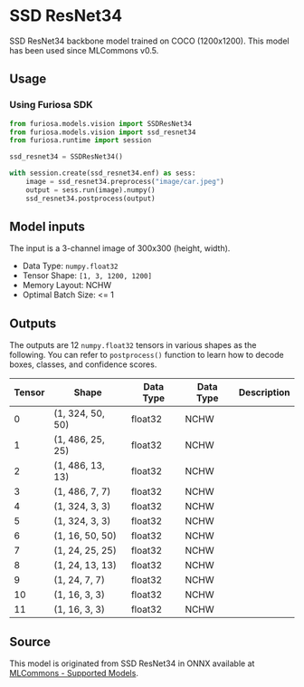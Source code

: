 # SSD ResNet34

SSD ResNet34 backbone model trained on COCO (1200x1200).
This model has been used since MLCommons v0.5.

## Usage

### Using Furiosa SDK

```python
from furiosa.models.vision import SSDResNet34
from furiosa.models.vision import ssd_resnet34
from furiosa.runtime import session

ssd_resnet34 = SSDResNet34()

with session.create(ssd_resnet34.enf) as sess:
    image = ssd_resnet34.preprocess("image/car.jpeg")
    output = sess.run(image).numpy()
    ssd_resnet34.postprocess(output)
```

## Model inputs
The input is a 3-channel image of 300x300 (height, width).

* Data Type: `numpy.float32`
* Tensor Shape: `[1, 3, 1200, 1200]`
* Memory Layout: NCHW
* Optimal Batch Size: <= 1

## Outputs
The outputs are 12 `numpy.float32` tensors in various shapes as the following. 
You can refer to `postprocess()` function to learn how to decode boxes, classes, and confidence scores.

| Tensor | Shape            | Data Type | Data Type | Description |
|--------|------------------|-----------|-----------|-------------|
| 0      | (1, 324, 50, 50) | float32   | NCHW      |             |
| 1      | (1, 486, 25, 25) | float32   | NCHW      |             |
| 2      | (1, 486, 13, 13) | float32   | NCHW      |             |
| 3      | (1, 486, 7, 7)   | float32   | NCHW      |             |
| 4      | (1, 324, 3, 3)   | float32   | NCHW      |             |
| 5      | (1, 324, 3, 3)   | float32   | NCHW      |             |
| 6      | (1, 16, 50, 50)  | float32   | NCHW      |             |
| 7      | (1, 24, 25, 25)  | float32   | NCHW      |             |
| 8      | (1, 24, 13, 13)  | float32   | NCHW      |             |
| 9      | (1, 24, 7, 7)    | float32   | NCHW      |             |
| 10     | (1, 16, 3, 3)    | float32   | NCHW      |             |
| 11     | (1, 16, 3, 3)    | float32   | NCHW      |             |

## Source
This model is originated from SSD ResNet34 in ONNX available at
[MLCommons - Supported Models](https://github.com/mlcommons/inference/tree/master/vision/classification_and_detection#supported-models).